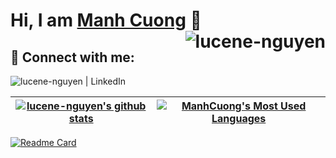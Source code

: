 
# Hi, I am [Manh Cuong](https://github.com/lucene-nguyen) 👋 <img align="right" src="https://komarev.com/ghpvc/?username=lucene-nguyen&color=lightgrey&style=plastic" alt="lucene-nguyen" />

## 🤝 Connect with me:
[<img align="left" alt="lucene-nguyen | LinkedIn" src="https://img.shields.io/badge/LinkedIn-0077B5?style=for-the-badge&logo=linkedin&logoColor=white" />](https://www.linkedin.com/in/lucene-nguyen/)
<br />

| <a href="https://github.com/lucene-nguyen"><img align="center" src="https://github-readme-stats.vercel.app/api?username=lucene-nguyen&show_icons=true&include_all_commits=true&theme=buefy&rank_icon=github" alt="lucene-nguyen's github stats" /></a> | <a href="https://github-readme-stats.vercel.app/api/top-langs/?username=lucene-nguyen&layout=donut&theme=buefy"><img align="center" src="https://github-readme-stats.vercel.app/api/top-langs/?username=lucene-nguyen&layout=donut&theme=buefy" alt="ManhCuong's Most Used Languages"/></a> |
| ------------- | ------------- |
 
[![Readme Card](https://github-readme-stats.vercel.app/api/pin/?username=lucene-nguyen&repo=ApolloServer-Prisma-Supabase&theme=buefy)](https://github.com/lucene-nguyen/ApolloServer-Prisma-Supabase)
